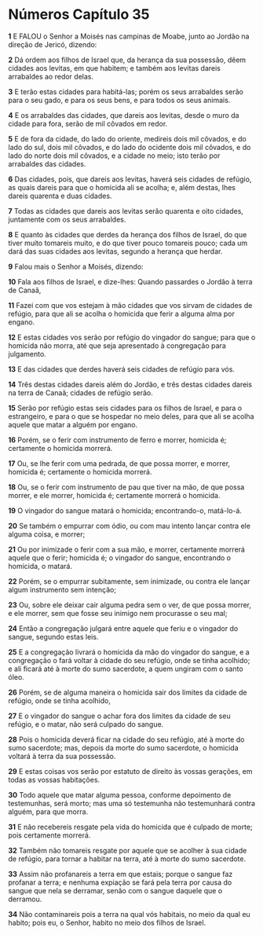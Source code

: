 # Números Capítulo 35

**1** 	E FALOU o Senhor a Moisés nas campinas de Moabe, junto ao Jordão na direção de Jericó, dizendo:

**2** 	Dá ordem aos filhos de Israel que, da herança da sua possessão, dêem cidades aos levitas, em que habitem; e também aos levitas dareis arrabaldes ao redor delas.

**3** 	E terão estas cidades para habitá-las; porém os seus arrabaldes serão para o seu gado, e para os seus bens, e para todos os seus animais.

**4** 	E os arrabaldes das cidades, que dareis aos levitas, desde o muro da cidade para fora, serão de mil côvados em redor.

**5** 	E de fora da cidade, do lado do oriente, medireis dois mil côvados, e do lado do sul, dois mil côvados, e do lado do ocidente dois mil côvados, e do lado do norte dois mil côvados, e a cidade no meio; isto terão por arrabaldes das cidades.

**6** 	Das cidades, pois, que dareis aos levitas, haverá seis cidades de refúgio, as quais dareis para que o homicida ali se acolha; e, além destas, lhes dareis quarenta e duas cidades.

**7** 	Todas as cidades que dareis aos levitas serão quarenta e oito cidades, juntamente com os seus arrabaldes.

**8** 	E quanto às cidades que derdes da herança dos filhos de Israel, do que tiver muito tomareis muito, e do que tiver pouco tomareis pouco; cada um dará das suas cidades aos levitas, segundo a herança que herdar.

**9** 	Falou mais o Senhor a Moisés, dizendo:

**10** 	Fala aos filhos de Israel, e dize-lhes: Quando passardes o Jordão à terra de Canaã,

**11** 	Fazei com que vos estejam à mão cidades que vos sirvam de cidades de refúgio, para que ali se acolha o homicida que ferir a alguma alma por engano.

**12** 	E estas cidades vos serão por refúgio do vingador do sangue; para que o homicida não morra, até que seja apresentado à congregação para julgamento.

**13** 	E das cidades que derdes haverá seis cidades de refúgio para vós.

**14** 	Três destas cidades dareis além do Jordão, e três destas cidades dareis na terra de Canaã; cidades de refúgio serão.

**15** 	Serão por refúgio estas seis cidades para os filhos de Israel, e para o estrangeiro, e para o que se hospedar no meio deles, para que ali se acolha aquele que matar a alguém por engano.

**16** 	Porém, se o ferir com instrumento de ferro e morrer, homicida é; certamente o homicida morrerá.

**17** 	Ou, se lhe ferir com uma pedrada, de que possa morrer, e morrer, homicida é; certamente o homicida morrerá.

**18** 	Ou, se o ferir com instrumento de pau que tiver na mão, de que possa morrer, e ele morrer, homicida é; certamente morrerá o homicida.

**19** 	O vingador do sangue matará o homicida; encontrando-o, matá-lo-á.

**20** 	Se também o empurrar com ódio, ou com mau intento lançar contra ele alguma coisa, e morrer;

**21** 	Ou por inimizade o ferir com a sua mão, e morrer, certamente morrerá aquele que o ferir; homicida é; o vingador do sangue, encontrando o homicida, o matará.

**22** 	Porém, se o empurrar subitamente, sem inimizade, ou contra ele lançar algum instrumento sem intenção;

**23** 	Ou, sobre ele deixar cair alguma pedra sem o ver, de que possa morrer, e ele morrer, sem que fosse seu inimigo nem procurasse o seu mal;

**24** 	Então a congregação julgará entre aquele que feriu e o vingador do sangue, segundo estas leis.

**25** 	E a congregação livrará o homicida da mão do vingador do sangue, e a congregação o fará voltar à cidade do seu refúgio, onde se tinha acolhido; e ali ficará até à morte do sumo sacerdote, a quem ungiram com o santo óleo.

**26** 	Porém, se de alguma maneira o homicida sair dos limites da cidade de refúgio, onde se tinha acolhido,

**27** 	E o vingador do sangue o achar fora dos limites da cidade de seu refúgio, e o matar, não será culpado do sangue.

**28** 	Pois o homicida deverá ficar na cidade do seu refúgio, até à morte do sumo sacerdote; mas, depois da morte do sumo sacerdote, o homicida voltará à terra da sua possessão.

**29** 	E estas coisas vos serão por estatuto de direito às vossas gerações, em todas as vossas habitações.

**30** 	Todo aquele que matar alguma pessoa, conforme depoimento de testemunhas, será morto; mas uma só testemunha não testemunhará contra alguém, para que morra.

**31** 	E não recebereis resgate pela vida do homicida que é culpado de morte; pois certamente morrerá.

**32** 	Também não tomareis resgate por aquele que se acolher à sua cidade de refúgio, para tornar a habitar na terra, até à morte do sumo sacerdote.

**33** 	Assim não profanareis a terra em que estais; porque o sangue faz profanar a terra; e nenhuma expiação se fará pela terra por causa do sangue que nela se derramar, senão com o sangue daquele que o derramou.

**34** 	Não contaminareis pois a terra na qual vós habitais, no meio da qual eu habito; pois eu, o Senhor, habito no meio dos filhos de Israel.

